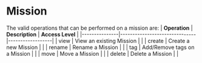 # Mission
The valid operations that can be performed on a mission are:
| **Operation** | **Description**               | **Access Level** |
|---------------|-------------------------------|------------------|
| view          | View an existing Mission     | <Read />         |
| create        | Create a new Mission         | <Create />       |
| rename        | Rename a Mission             | <Modify />       |
| tag           | Add/Remove tags on a Mission | <Modify />       |
| move          | Move a Mission               | <Delete hint="Delete Rights are required on the Project it is removed from, Create where it is added"/>       |
| delete        | Delete a Mission             | <Delete/>       |
